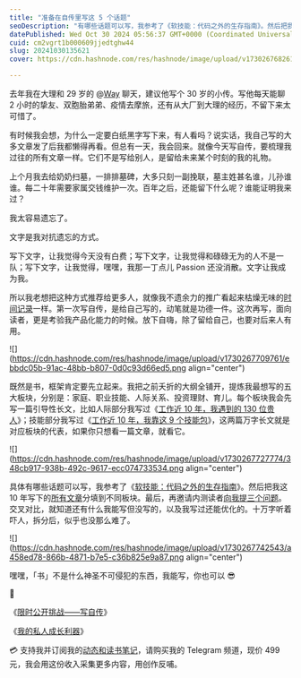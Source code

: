 ```yaml
---
title: "准备在自传里写这 5 个话题"
seoDescription: "有哪些话题可以写，我参考了《软技能：代码之外的生存指南》。然后把我这 10 年写下的所有文章分填到不同板块。最后，再邀请内测读者向我提三个问题。"
datePublished: Wed Oct 30 2024 05:56:37 GMT+0000 (Coordinated Universal Time)
cuid: cm2vgrt1b000609jjedtghw44
slug: 20241030135621
cover: https://cdn.hashnode.com/res/hashnode/image/upload/v1730267682619/65c03e13-4a46-485c-9477-c59f7510426b.png

---
```


去年我在大理和 29 岁的 @[Way](https://blog.tujunjie.com/20230821185521) 聊天，建议他写个 30 岁的小传。写他每天能聊 2 小时的挚友、双胞胎弟弟、疫情去摩旅，还有从大厂到大理的经历，不留下来太可惜了。

有时候我会想，为什么一定要白纸黑字写下来，有人看吗？说实话，我自己写的大多文章发了后我都懒得再看。但总有一天，我会回来。就像今天写自传，要梳理我过往的所有文章一样。它们不是写给别人，是留给未来某个时刻的我的礼物。

上个月我去给奶奶扫墓，一排排墓碑，大多只刻一副挽联，墓主姓甚名谁，儿孙谁谁。每二十年需要家属交钱维护一次。百年之后，还能留下什么呢？谁能证明我来过？

我太容易遗忘了。

文字是我对抗遗忘的方式。

写下文字，让我觉得今天没有白费；写下文字，让我觉得和碌碌无为的人不是一队；写下文字，让我觉得，嘿嘿，我那一丁点儿 Passion 还没消散。文字让我成为我。

所以我老想把这种方式推荐给更多人，就像我不遗余力的推广看起来枯燥无味的[时间记录](https://mp.weixin.qq.com/s?__biz=MzI3MzU5MDA1OQ==&mid=2247485339&idx=1&sn=fde70ccaeaaa3ccbaf308c1e50f763ef&chksm=eb21b5dfdc563cc9e856cf8e4442c4f53853f5482b3d117a41e7b2d8d9582568830e40cb1cfd#rd)一样。第一次写自传，是给自己写的，动笔就是功德一件。这次再写，面向读者，更是考验我产品化能力的时候。放下自嗨，除了留给自己，也要对后来人有用。

![](https://cdn.hashnode.com/res/hashnode/image/upload/v1730267709761/ebbdc05b-91ac-48bb-b807-0d0c93d66ed5.png align="center")

既然是书，框架肯定要先立起来。我把之前夭折的大纲全铺开，提炼我最想写的五大板块，分别是：家庭、职业技能、人际关系、投资理财、育儿。每个板块我会先写一篇引导性长文，比如人际部分我写过《[工作近 10 年，我遇到的 130 位贵人](https://mp.weixin.qq.com/s?__biz=MzI3MzU5MDA1OQ==&mid=2247487816&idx=1&sn=dd5f3286fa6f96a23017577cb87d25c6&chksm=eb21a30cdc562a1a88789c777dfbc9f742b016761c255d8311cdfb1ce4fc11aec1356983c265&token=1857627624&lang=zh_CN#rd)》；技能部分我写过《[工作近 10 年，我靠这 9 个技能包](https://mp.weixin.qq.com/s?__biz=MzI3MzU5MDA1OQ==&mid=2247488539&idx=1&sn=a65ae13d70f465a695bff61ab1fd054f&chksm=eb21a65fdc562f49513235d8a9e3285120a60e0e896902a087bd62d3b74dce1e85fcf311c4fd&token=1857627624&lang=zh_CN#rd)》，这两篇万字长文就是对应板块的代表，如果你只想看一篇文章，就看它。

![](https://cdn.hashnode.com/res/hashnode/image/upload/v1730267727774/348cb917-938b-492c-9617-ecc074733534.png align="center")

具体有哪些话题可以写，我参考了《[软技能：代码之外的生存指南](https://book.douban.com/subject/36044253/)》。然后把我这 10 年写下的[所有文章](https://github.com/CaiGeen/Hashnode-blog/blob/main/Archive%20of%20%E6%B6%82%E4%BF%8A%E6%9D%B0JunJie.csv)分填到不同板块。最后，再邀请内测读者[向我提三个问题](https://wj.qq.com/s2/15897499/4fe9/)。交叉对比，就知道还有什么我能写但没写的，以及我写过还能优化的。十万字听着吓人，拆分后，似乎也没那么难了。

![](https://cdn.hashnode.com/res/hashnode/image/upload/v1730267742543/a458ed78-866b-4871-b7e5-c36b825e9a87.png align="center")

嘿嘿，「书」不是什么神圣不可侵犯的东西，我能写，你也可以 😎

🔗

《[限时公开挑战——写自传](https://mp.weixin.qq.com/s?__biz=MzI3MzU5MDA1OQ==&mid=2247488741&idx=1&sn=3aca11b2f15bcb82156b45c8a69ae937&chksm=eb21a6a1dc562fb7bbf6242bc1a68995eba7b560a49627ac031e129b33aa29a624896186a2a3#rd)》

《[我的私人成长利器](https://mp.weixin.qq.com/s?__biz=MzI3MzU5MDA1OQ==&mid=2247485913&idx=1&sn=ac117f635cace492b8b3954e11dae22b&chksm=eb21bb9ddc56328b8e045b30ee24af4576fb8d33c3982e1049028fe460b38d33c19abbc8325a#rd)》

💳 支持我并订阅我的[动态和读书笔记](https://mp.weixin.qq.com/s/A_yK10ktL8Nl7RzsnGwzEg)，请购买我的 Telegram 频道，现价 499 元，我会用这份收入采集更多内容，用创作反哺。